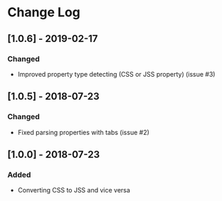 # Change Log

## [1.0.6] - 2019-02-17
### Changed
- Improved property type detecting (CSS or JSS property) (issue #3)

## [1.0.5] - 2018-07-23
### Changed
- Fixed parsing properties with tabs (issue #2)

## [1.0.0] - 2018-07-23
### Added
- Converting CSS to JSS and vice versa
